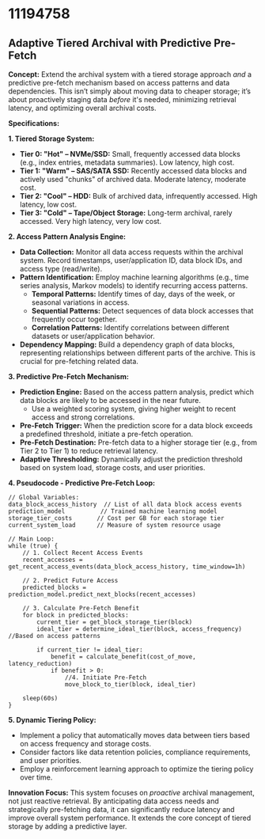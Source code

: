 # 11194758

## Adaptive Tiered Archival with Predictive Pre-Fetch

**Concept:** Extend the archival system with a tiered storage approach *and* a predictive pre-fetch mechanism based on access patterns and data dependencies. This isn’t simply about moving data to cheaper storage; it’s about proactively staging data *before* it's needed, minimizing retrieval latency, and optimizing overall archival costs.

**Specifications:**

**1. Tiered Storage System:**

*   **Tier 0: "Hot" – NVMe/SSD:**  Small, frequently accessed data blocks (e.g., index entries, metadata summaries).  Low latency, high cost.
*   **Tier 1: "Warm" – SAS/SATA SSD:** Recently accessed data blocks and actively used "chunks" of archived data. Moderate latency, moderate cost.
*   **Tier 2: "Cool" – HDD:**  Bulk of archived data, infrequently accessed. High latency, low cost.
*   **Tier 3: "Cold" – Tape/Object Storage:**  Long-term archival, rarely accessed. Very high latency, very low cost.

**2. Access Pattern Analysis Engine:**

*   **Data Collection:** Monitor all data access requests within the archival system. Record timestamps, user/application ID, data block IDs, and access type (read/write).
*   **Pattern Identification:** Employ machine learning algorithms (e.g., time series analysis, Markov models) to identify recurring access patterns.
    *   **Temporal Patterns:**  Identify times of day, days of the week, or seasonal variations in access.
    *   **Sequential Patterns:**  Detect sequences of data block accesses that frequently occur together.
    *   **Correlation Patterns:**  Identify correlations between different datasets or user/application behavior.
*   **Dependency Mapping:** Build a dependency graph of data blocks, representing relationships between different parts of the archive. This is crucial for pre-fetching related data.

**3. Predictive Pre-Fetch Mechanism:**

*   **Prediction Engine:** Based on the access pattern analysis, predict which data blocks are likely to be accessed in the near future. 
    *   Use a weighted scoring system, giving higher weight to recent access and strong correlations.
*   **Pre-Fetch Trigger:** When the prediction score for a data block exceeds a predefined threshold, initiate a pre-fetch operation.
*   **Pre-Fetch Destination:** Pre-fetch data to a higher storage tier (e.g., from Tier 2 to Tier 1) to reduce retrieval latency.
*   **Adaptive Thresholding:** Dynamically adjust the prediction threshold based on system load, storage costs, and user priorities.

**4. Pseudocode - Predictive Pre-Fetch Loop:**

```
// Global Variables:
data_block_access_history  // List of all data block access events
prediction_model          // Trained machine learning model
storage_tier_costs       // Cost per GB for each storage tier
current_system_load      // Measure of system resource usage

// Main Loop:
while (true) {
    // 1. Collect Recent Access Events
    recent_accesses = get_recent_access_events(data_block_access_history, time_window=1h)

    // 2. Predict Future Access
    predicted_blocks = prediction_model.predict_next_blocks(recent_accesses)

    // 3. Calculate Pre-Fetch Benefit
    for block in predicted_blocks:
        current_tier = get_block_storage_tier(block)
        ideal_tier = determine_ideal_tier(block, access_frequency)  //Based on access patterns

        if current_tier != ideal_tier:
            benefit = calculate_benefit(cost_of_move, latency_reduction)
            if benefit > 0:
                //4. Initiate Pre-Fetch
                move_block_to_tier(block, ideal_tier)
    
    sleep(60s)
}

```

**5.  Dynamic Tiering Policy:**

*   Implement a policy that automatically moves data between tiers based on access frequency and storage costs.
*   Consider factors like data retention policies, compliance requirements, and user priorities.
*   Employ a reinforcement learning approach to optimize the tiering policy over time.

**Innovation Focus:** This system focuses on *proactive* archival management, not just reactive retrieval. By anticipating data access needs and strategically pre-fetching data, it can significantly reduce latency and improve overall system performance. It extends the core concept of tiered storage by adding a predictive layer.